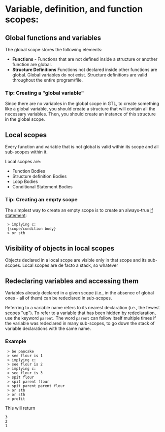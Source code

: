 # Variable, definition, and function scopes:

## Global functions and variables
The global scope stores the following elements:
- **Functions** - Functions that are not defined inside a structure or another function are global.
- **Structure Definitions**
Functions not declared inside other functions are global. Global variables do not exist. Structure definitions are valid throughout the entire program/file.

### Tip: Creating a "global variable"
Since there are no variables in the global scope in GTL, to create something like a global variable, you should create a structure that will contain all the necessary variables. Then, you should create an instance of this structure in the global scope.

## Local scopes
Every function and variable that is not global is valid within its scope and all sub-scopes within it.

Local scopes are:
- Function Bodies
- Structure definition Bodies
- Loop Bodies
- Conditional Statement Bodies

### Tip: Creating an empty scope
The simplest way to create an empty scope is to create an always-true [if statement](conditional.md):
```
 > implying c:
 {scope/condition body}
 > or sth
```

## Visibility of objects in local scopes
Objects declared in a local scope are visible only in that scope and its sub-scopes.
Local scopes are de facto a stack, so whatever
## Redeclaring variables and accessing them
Variables already declared in a given scope (i.e., in the absence of global ones - all of them) can be redeclared in sub-scopes.

Referring to a variable name refers to its nearest declaration (i.e., the fewest scopes "up").
To refer to a variable that has been hidden by redeclaration, use the keyword `parent`.
The word `parent` can follow itself multiple times if the variable was redeclared in many sub-scopes,
to go down the stack of variable declarations with the same name.
### Example
```GTL
 > be pancake
 > see flour is 1
 > implying c:
 > see flour is 2
 > implying c:
 > see flour is 3
 > spit flour
 > spit parent flour
 > spit parent parent flour
 > or sth
 > or sth
 > profit
```
This will return
```
3
2
1
```
